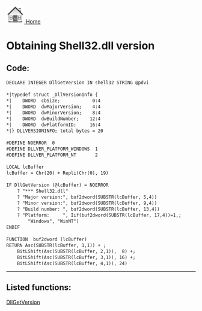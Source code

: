 [<img src="../images/home.png"> Home ](https://github.com/VFPX/Win32API)  

# Obtaining Shell32.dll version

## Code:
```foxpro  
DECLARE INTEGER DllGetVersion IN shell32 STRING @pdvi

*|typedef struct _DllVersionInfo {
*|    DWORD  cbSize;            0:4
*|    DWORD  dwMajorVersion;    4:4
*|    DWORD  dwMinorVersion;    8:4
*|    DWORD  dwBuildNumber;    12:4
*|    DWORD  dwPlatformID;     16:4
*|} DLLVERSIONINFO; total bytes = 20

#DEFINE NOERROR  0
#DEFINE DLLVER_PLATFORM_WINDOWS  1
#DEFINE DLLVER_PLATFORM_NT       2

LOCAL lcBuffer
lcBuffer = Chr(20) + Repli(Chr(0), 19)

IF DllGetVersion (@lcBuffer) = NOERROR
	? "*** Shell32.dll"
	? "Major version:", buf2dword(SUBSTR(lcBuffer, 5,4))
	? "Minor version:", buf2dword(SUBSTR(lcBuffer, 9,4))
	? "Build number: ", buf2dword(SUBSTR(lcBuffer, 13,4))
	? "Platform:     ", Iif(buf2dword(SUBSTR(lcBuffer, 17,4))=1,;
		"Windows", "WinNT")
ENDIF

FUNCTION  buf2dword (lcBuffer)
RETURN Asc(SUBSTR(lcBuffer, 1,1)) + ;
	BitLShift(Asc(SUBSTR(lcBuffer, 2,1)),  8) +;
	BitLShift(Asc(SUBSTR(lcBuffer, 3,1)), 16) +;
	BitLShift(Asc(SUBSTR(lcBuffer, 4,1)), 24)  
```  
***  


## Listed functions:
[DllGetVersion](../libraries/shell32/DllGetVersion.md)  
